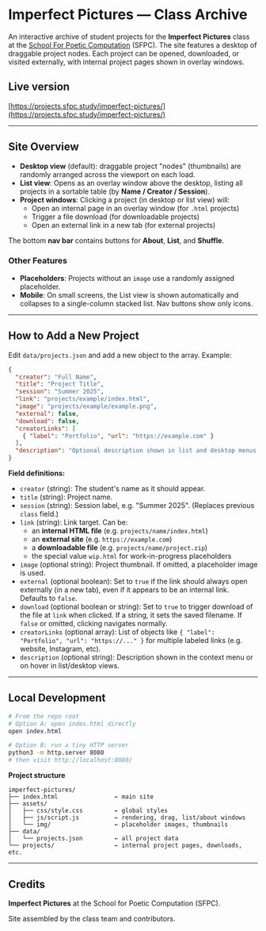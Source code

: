 # Imperfect Pictures — Class Archive

An interactive archive of student projects for the **Imperfect Pictures** class at the [School For Poetic Computation](https://sfpc.study/) (SFPC). The site features a desktop of draggable project nodes. Each project can be opened, downloaded, or visited externally, with internal project pages shown in overlay windows.

## Live version

[https://projects.sfpc.study/imperfect-pictures/](https://projects.sfpc.study/imperfect-pictures/)

---

## Site Overview

- **Desktop view** (default): draggable project "nodes" (thumbnails) are randomly arranged across the viewport on each load.
- **List view**: Opens as an overlay window above the desktop, listing all projects in a sortable table (by **Name / Creator / Session**).
- **Project windows**: Clicking a project (in desktop or list view) will:
    - Open an internal page in an overlay window (for `.html` projects)
    - Trigger a file download (for downloadable projects)
    - Open an external link in a new tab (for external projects)

The bottom **nav bar** contains buttons for **About**, **List**, and **Shuffle**.

### Other Features
- **Placeholders**: Projects without an `image` use a randomly assigned placeholder.
- **Mobile**: On small screens, the List view is shown automatically and collapses to a single-column stacked list. Nav buttons show only icons.

---

## How to Add a New Project

Edit `data/projects.json` and add a new object to the array. Example:

```json
{
  "creator": "Full Name",
  "title": "Project Title",
  "session": "Summer 2025",
  "link": "projects/example/index.html",
  "image": "projects/example/example.png",
  "external": false,
  "download": false,
  "creatorLinks": [
    { "label": "Portfolio", "url": "https://example.com" }
  ],
  "description": "Optional description shown in list and desktop menus."
}
```

**Field definitions:**
- `creator` (string): The student's name as it should appear.
- `title` (string): Project name.
- `session` (string): Session label, e.g. "Summer 2025". (Replaces previous `class` field.)
- `link` (string): Link target. Can be:
    - an **internal HTML file** (e.g. `projects/name/index.html`)
    - an **external site** (e.g. `https://example.com`)
    - a **downloadable file** (e.g. `projects/name/project.zip`)
    - the special value `wip.html` for work-in-progress placeholders
- `image` (optional string): Project thumbnail. If omitted, a placeholder image is used.
- `external` (optional boolean): Set to `true` if the link should always open externally (in a new tab), even if it appears to be an internal link. Defaults to `false`.
- `download` (optional boolean or string): Set to `true` to trigger download of the file at `link` when clicked. If a string, it sets the saved filename. If `false` or omitted, clicking navigates normally.
- `creatorLinks` (optional array): List of objects like `{ "label": "Portfolio", "url": "https://..." }` for multiple labeled links (e.g. website, Instagram, etc).
- `description` (optional string): Description shown in the context menu or on hover in list/desktop views.

---

## Local Development

```bash
# From the repo root
# Option A: open index.html directly
open index.html

# Option B: run a tiny HTTP server
python3 -m http.server 8080
# then visit http://localhost:8080/
```

**Project structure**
```
imperfect-pictures/
├── index.html                ← main site
├── assets/
│   ├── css/style.css         ← global styles
│   ├── js/script.js          ← rendering, drag, list/about windows
│   └── img/                  ← placeholder images, thumbnails
├── data/
│   └── projects.json         ← all project data
└── projects/                 ← internal project pages, downloads, etc.
```

---

## Credits

**Imperfect Pictures** at the School for Poetic Computation (SFPC).

Site assembled by the class team and contributors.
